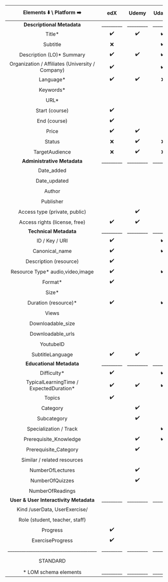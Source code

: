|              Elements :arrow_down: \ Platform :arrow_right:             |          edX       |        Udemy       |       Udacity      |        Lynda       |       Coursera     |     KhanAcademy    |   TUDelft Library  | 
|:-----------------------------------------------------------------------:|:------------------:|:------------------:|:------------------:|:------------------:|:------------------:|:------------------:|:------------------:|
|                        **Descriptional Metadata**                       |      _________     |      _________     |      _________     |      _________     |      _________     |      _________     |      _________     |
| Title*             													  | :heavy_check_mark: | :heavy_check_mark: | :heavy_check_mark: | :heavy_check_mark: | :heavy_check_mark: | :heavy_check_mark: | :heavy_check_mark: |
| Subtitle          													  |         :x:        |                    | :heavy_check_mark: |                    |                    |         :x:        |                    |
| Description (LO)*  Summary  											  | :heavy_check_mark: | :heavy_check_mark: | :heavy_check_mark: | :heavy_check_mark: | :heavy_check_mark: | :heavy_check_mark: | :heavy_check_mark: |
| Organization / Affiliates (University / Company)                        | :heavy_check_mark: |                    | :heavy_check_mark: |                    | :heavy_check_mark: |         :x:        |                    |
| Language*                                                               | :heavy_check_mark: | :heavy_check_mark: |         :x:        |                    | :heavy_check_mark: |         :x:        |         :x:        |
| Keywords*          													  |                    |                    |                    |                    |                    | :heavy_check_mark: |                    |
| URL*               													  |                    |                    |                    | :heavy_check_mark: | :heavy_check_mark: | :heavy_check_mark: |                    |
| Start (course)     													  | :heavy_check_mark: |                    |                    |                    | :heavy_check_mark: |         :x:        |                    |
| End (course)       													  | :heavy_check_mark: |                    |                    |                    | :heavy_check_mark: |         :x:        |                    |
| Price              													  | :heavy_check_mark: | :heavy_check_mark: |                    | :heavy_check_mark: |                    |                    |                    |
| Status             													  |         :x:        | :heavy_check_mark: |         :x:        |         :x:        |         :x:        |         :x:        |                    |
| TargetAudience     												      |         :x:        | :heavy_check_mark: |         :x:        | :heavy_check_mark: |         :x:        |         :x:        |                    |
|                  **Administrative Metadata** 					          |      _________     |      _________     |      _________     |      _________     |      _________     |      _________     |      _________     |
| Date_added         													  |                    |                    |        		     | :heavy_check_mark: |                    | :heavy_check_mark: | :heavy_check_mark: |
| Date_updated         													  |                    |                    |        		     | :heavy_check_mark: |                    |                    |                    |
| Author																  |                    |                    |                    | :heavy_check_mark: |                    |                    | :heavy_check_mark: |
| Publisher																  |                    |                    |                    |                    |                    |                    | :heavy_check_mark: |
| Access type (private, public)                                           |                    | :heavy_check_mark: |                    |                    |                    |                    |                    |
| Access rights (license, free)                                           | :heavy_check_mark: | :heavy_check_mark: |                    |                    |                    |                    | :heavy_check_mark: |
|                          **Technical Metadata**                         |      _________     |      _________     |      _________     |      _________     |      _________     |    ____________    |      _________     |
| ID / Key / URI     													  | :heavy_check_mark: |                    | :heavy_check_mark: |                    | :heavy_check_mark: |                    | :heavy_check_mark: |
| Canonical_name     													  | :heavy_check_mark: |                    | :heavy_check_mark: |                    | :heavy_check_mark: |                    | :heavy_check_mark: |
| Description (resource)                                                  | :heavy_check_mark: |                    |                    |                    |                    |                    |                    |
| Resource Type* audio,video,image                        				  | :heavy_check_mark: |                    | :heavy_check_mark: | :heavy_check_mark: |                    | :heavy_check_mark: | :heavy_check_mark: |
| Format*                                                                 | :heavy_check_mark: |                    |                    |                    |                    | :heavy_check_mark: | :heavy_check_mark: |
| Size*                                                                   |                    |                    |                    | :heavy_check_mark: |                    | :heavy_check_mark: |                    |
| Duration (resource)*                  								  | :heavy_check_mark: |          			| :heavy_check_mark: |                    | :heavy_check_mark: |                    |					 |
| Views              													  |                    |                    |          			 | :heavy_check_mark: |                    | :heavy_check_mark: |                    |
| Downloadable_size                                                       |                    |                    |                    |                    |                    | :heavy_check_mark: |                    |
| Downloadable_urls                                                       |                    |                    |                    |                    |                    | :heavy_check_mark: |                    |
| YoutubeID                                                               |                    |                    |                    |                    |                    | :heavy_check_mark: |                    |
| SubtitleLanguage                                                        | :heavy_check_mark: | :heavy_check_mark: |                    |                    | :heavy_check_mark: |                    |                    |
|                         **Educational Metadata**                        |      _________     |      _________     |      _________     |      _________     |      _________     |      _________     |      _________     |
| Difficulty*                                                             | :heavy_check_mark: |                    | :heavy_check_mark: | :heavy_check_mark: | :heavy_check_mark: |                    |                    |
| TypicalLearningTime /  ExpectedDuration*                                | :heavy_check_mark: | :heavy_check_mark: | :heavy_check_mark: | :heavy_check_mark: | :heavy_check_mark: |                    |                    |
| Topics             									  			      | :heavy_check_mark: |                    |          			 | :heavy_check_mark: |                    | :heavy_check_mark: |                    |
| Category                                                                |                    | :heavy_check_mark: |                    |                    |                    |                    |                    |
| Subcategory                                                             |                    | :heavy_check_mark: |                    |                    |                    |                    |                    |
| Specialization / Track                                                  |                    |                    | :heavy_check_mark: |                    | :heavy_check_mark: |                    |                    |
| Prerequisite_Knowledge                                                  |                    | :heavy_check_mark: | :heavy_check_mark: |                    |                    | :heavy_check_mark: |                    |
| Prerequisite_Category                                                   |                    | :heavy_check_mark: |                    |                    |                    |                    |                    |
| Similar / related resources	                                          |                    |                    |                    | :heavy_check_mark: |                    |                    |                    |
| NumberOfLectures                                                        |                    | :heavy_check_mark: |                    |                    |                    |                    |                    |
| NumberOfQuizzes                                                         |                    | :heavy_check_mark: |                    |                    | :heavy_check_mark: |                    |                    |
| NumberOfReadings                                                        |                    |                    |                    |                    | :heavy_check_mark: |                    |                    |
|                  **User & User Interactivity Metadata**                 |      _________     |      _________     |      _________     |      _________     |      _________     |      _________     |      _________     |
| Kind /userData, UserExercise/                                           |                    |                    |                    |                    |                    | :heavy_check_mark: |                    |
| Role	(student, teacher, staff)                                         |                    |                    |                    |                    |                    | :heavy_check_mark: |                    |
| Progress                                                                | :heavy_check_mark: |                    |                    |                    | :heavy_check_mark: | :heavy_check_mark: |                    |
| ExerciseProgress                                                        | :heavy_check_mark: |                    |                    |                    |                    | :heavy_check_mark: |                    |
| _______________________________________  |      _________     |      _________     |      _________     |      _________     |      _________     |      _________     |      _________     |
| STANDARD			                                                      |                    |                    |                    |     Open Graph     |                    |                    |         DC         |
| * LOM schema elements                                                   |      _________     |      _________     |      _________     |      _________     |      _________     |      _________     |      _________     |
